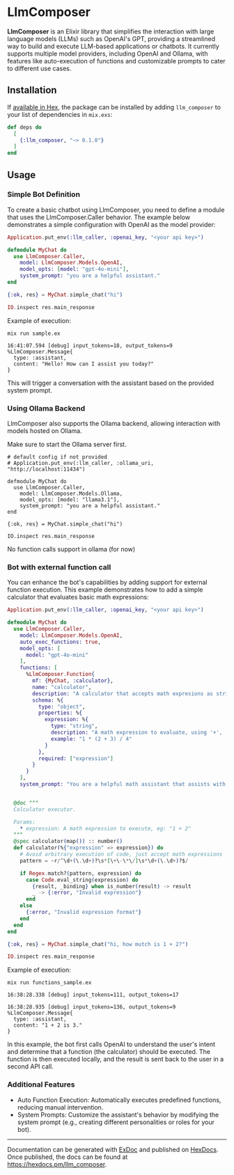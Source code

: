 # LlmComposer

**LlmComposer** is an Elixir library that simplifies the interaction with large language models (LLMs) such as OpenAI's GPT, providing a streamlined way to build and execute LLM-based applications or chatbots. It currently supports multiple model providers, including OpenAI and Ollama, with features like auto-execution of functions and customizable prompts to cater to different use cases.

## Installation

If [available in Hex](https://hex.pm/docs/publish), the package can be installed
by adding `llm_composer` to your list of dependencies in `mix.exs`:

```elixir
def deps do
  [
    {:llm_composer, "~> 0.1.0"}
  ]
end
```

## Usage

### Simple Bot Definition


To create a basic chatbot using LlmComposer, you need to define a module that uses the LlmComposer.Caller behavior. The example below demonstrates a simple configuration with OpenAI as the model provider:


```elixir
Application.put_env(:llm_caller, :openai_key, "<your api key>")

defmodule MyChat do
  use LlmComposer.Caller,
    model: LlmComposer.Models.OpenAI,
    model_opts: [model: "gpt-4o-mini"],
    system_prompt: "you are a helpful assistant."
end

{:ok, res} = MyChat.simple_chat("hi")

IO.inspect res.main_response
```

Example of execution:

```
mix run sample.ex

16:41:07.594 [debug] input_tokens=18, output_tokens=9
%LlmComposer.Message{
  type: :assistant,
  content: "Hello! How can I assist you today?"
}
```

This will trigger a conversation with the assistant based on the provided system prompt.


### Using Ollama Backend

LlmComposer also supports the Ollama backend, allowing interaction with models hosted on Ollama.

Make sure to start the Ollama server first.


```
# default config if not provided
# Application.put_env(:llm_caller, :ollama_uri, "http://localhost:11434")

defmodule MyChat do
  use LlmComposer.Caller,
    model: LlmComposer.Models.Ollama,
    model_opts: [model: "llama3.1"],
    system_prompt: "you are a helpful assistant."
end

{:ok, res} = MyChat.simple_chat("hi")

IO.inspect res.main_response
```

No function calls support in ollama (for now)


### Bot with external function call

You can enhance the bot's capabilities by adding support for external function execution. This example demonstrates how to add a simple calculator that evaluates basic math expressions:


```elixir
Application.put_env(:llm_caller, :openai_key, "<your api key>")

defmodule MyChat do
  use LlmComposer.Caller,
    model: LlmComposer.Models.OpenAI,
    auto_exec_functions: true,
    model_opts: [
      model: "gpt-4o-mini"
    ],
    functions: [
      %LlmComposer.Function{
        mf: {MyChat, :calculator},
        name: "calculator",
        description: "A calculator that accepts math expresions as strings, eg: '1 * (2 + 3) / 4', only support the operators ['+', '-', '*', '/'].",
        schema: %{
          type: "object",
          properties: %{
            expression: %{
              type: "string",
              description: "A math expression to evaluate, using '+', '-', '*', '/'.",
              example: "1 * (2 + 3) / 4"
            }
          },
          required: ["expression"]
        }
      }
    ],
    system_prompt: "You are a helpful math assistant that assists with calculations."


  @doc """
  Calculator executor.

  Params:
    * expression: A math expression to execute, eg: "1 + 2"
  """
  @spec calculator(map()) :: number()
  def calculator(%{"expression" => expression}) do
    # Avoid arbitrary execution of code, just accept math expressions
    pattern = ~r/^\d+(\.\d+)?\s*[\+\-\*\/]\s*\d+(\.\d+)?$/

    if Regex.match?(pattern, expression) do
      case Code.eval_string(expression) do
        {result, _binding} when is_number(result) -> result
        _ -> {:error, "Invalid expression"}
      end
    else
      {:error, "Invalid expression format"}
    end
  end
end

{:ok, res} = MyChat.simple_chat("hi, how mutch is 1 + 2?")

IO.inspect res.main_response
```

Example of execution:

```
mix run functions_sample.ex

16:38:28.338 [debug] input_tokens=111, output_tokens=17

16:38:28.935 [debug] input_tokens=136, output_tokens=9
%LlmComposer.Message{
  type: :assistant,
  content: "1 + 2 is 3."
}
```

In this example, the bot first calls OpenAI to understand the user's intent and determine that a function (the calculator) should be executed. The function is then executed locally, and the result is sent back to the user in a second API call.

### Additional Features
* Auto Function Execution: Automatically executes predefined functions, reducing manual intervention.
* System Prompts: Customize the assistant's behavior by modifying the system prompt (e.g., creating different personalities or roles for your bot).

---

Documentation can be generated with [ExDoc](https://github.com/elixir-lang/ex_doc)
and published on [HexDocs](https://hexdocs.pm). Once published, the docs can
be found at <https://hexdocs.pm/llm_composer>.

